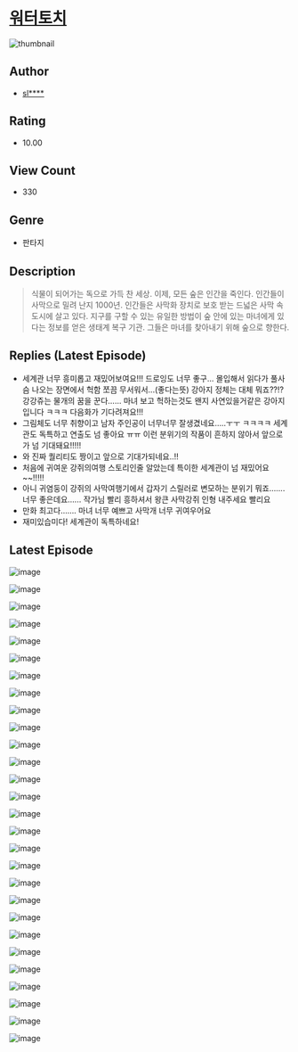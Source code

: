 # [워터토치](https://comic.naver.com/challenge/list?titleId=811149)
![thumbnail](https://image-comic.pstatic.net/user_contents_data/challenge_comic/2023/05/25/275190/upload_3774913904868931892_480x623.jpeg)

## Author
- [sl****](https://comic.naver.com/artistTitle?id=275190)

## Rating
- 10.00

## View Count
- 330

## Genre
- 판타지

## Description
> 식물이 되어가는 독으로 가득 찬 세상. 이제, 모든 숲은 인간을 죽인다. 인간들이 사막으로 밀려 난지 1000년. 인간들은 사막화 장치로 보호 받는 드넓은 사막 속 도시에 살고 있다. 지구를 구할 수 있는 유일한 방법이 숲 안에 있는 마녀에게 있다는 정보를 얻은 생태계 복구 기관<Roots>. 그들은 마녀를 찾아내기 위해 숲으로 향한다.

## Replies (Latest Episode)
- 세계관 너무 흥미롭고 재밌어보여요!!! 드로잉도 너무 좋구... 몰입해서 읽다가 풀사슴 나오는 장면에서 헉함 쪼끔 무서워서...(좋다는뜻) 강아지 정체는 대체 뭐죠??!? 강강쥬는 물개의 꿈을 꾼다...... 마녀 보고 헉하는것도 왠지 사연있을거같은 강아지입니다 ㅋㅋㅋ 다음화가 기다려져요!!!
- 그림체도 너무 취향이고 남자 주인공이 너무너무 잘생겼네요…..ㅜㅜ ㅋㅋㅋㅋ 세계관도 독특하고 연출도 넘 좋아요 ㅠㅠ 이런 분위기의 작품이 흔하지 않아서 앞으로가 넘 기대돼요!!!!!
- 와 진짜 퀄리티도 짱이고 앞으로 기대가되네요..!!
- 처음에 귀여운 강쥐의여행 스토리인줄 알았는데 특이한 세계관이 넘 재밌어요~~!!!!!
- 아니 귀염둥이 강쥐의 사막여행기에서 갑자기 스릴러로 변모하는 분위기 뭐죠....... 너무 좋은데요...... 작가님 빨리 흥하셔서 왕큰 사막강쥐 인형 내주세요 빨리요
- 만화 최고다……. 마녀 너무 예쁘고 사막개 너무 귀여우어요
- 재미있습미다! 세계관이 독특하네요!

## Latest Episode
![image](https://image-comic.pstatic.net/user_contents_data/challenge_comic/2023/05/25/275190/upload_3474918965525165619.jpeg)

![image](https://image-comic.pstatic.net/user_contents_data/challenge_comic/2023/05/25/275190/upload_3834359018170693427.jpeg)

![image](https://image-comic.pstatic.net/user_contents_data/challenge_comic/2023/05/25/275190/upload_4050199722050205028.jpeg)

![image](https://image-comic.pstatic.net/user_contents_data/challenge_comic/2023/05/25/275190/upload_4048795676488186209.jpeg)

![image](https://image-comic.pstatic.net/user_contents_data/challenge_comic/2023/05/25/275190/upload_3546643187771859299.jpeg)

![image](https://image-comic.pstatic.net/user_contents_data/challenge_comic/2023/05/25/275190/upload_3775762740730422833.jpeg)

![image](https://image-comic.pstatic.net/user_contents_data/challenge_comic/2023/05/25/275190/upload_7075208037618169441.jpeg)

![image](https://image-comic.pstatic.net/user_contents_data/challenge_comic/2023/05/25/275190/upload_3991931331019815010.jpeg)

![image](https://image-comic.pstatic.net/user_contents_data/challenge_comic/2023/05/25/275190/upload_7219940030292768357.jpeg)

![image](https://image-comic.pstatic.net/user_contents_data/challenge_comic/2023/05/25/275190/upload_3472950834694797157.jpeg)

![image](https://image-comic.pstatic.net/user_contents_data/challenge_comic/2023/05/25/275190/upload_7377851911715250484.jpeg)

![image](https://image-comic.pstatic.net/user_contents_data/challenge_comic/2023/05/25/275190/upload_3702575055702667874.jpeg)

![image](https://image-comic.pstatic.net/user_contents_data/challenge_comic/2023/05/25/275190/upload_3703757927576121911.jpeg)

![image](https://image-comic.pstatic.net/user_contents_data/challenge_comic/2023/05/25/275190/upload_4063434565005948727.jpeg)

![image](https://image-comic.pstatic.net/user_contents_data/challenge_comic/2023/05/25/275190/upload_3832618684618585913.jpeg)

![image](https://image-comic.pstatic.net/user_contents_data/challenge_comic/2023/05/25/275190/upload_3618423928187412785.jpeg)

![image](https://image-comic.pstatic.net/user_contents_data/challenge_comic/2023/05/25/275190/upload_3702347438740366905.jpeg)

![image](https://image-comic.pstatic.net/user_contents_data/challenge_comic/2023/05/25/275190/upload_3906654295729649460.jpeg)

![image](https://image-comic.pstatic.net/user_contents_data/challenge_comic/2023/05/25/275190/upload_7363495768061470308.jpeg)

![image](https://image-comic.pstatic.net/user_contents_data/challenge_comic/2023/05/25/275190/upload_3474861583973573219.jpeg)

![image](https://image-comic.pstatic.net/user_contents_data/challenge_comic/2023/05/25/275190/upload_7233115481617884722.jpeg)

![image](https://image-comic.pstatic.net/user_contents_data/challenge_comic/2023/05/25/275190/upload_3846699026983511349.jpeg)

![image](https://image-comic.pstatic.net/user_contents_data/challenge_comic/2023/05/25/275190/upload_7004284035826529593.jpeg)

![image](https://image-comic.pstatic.net/user_contents_data/challenge_comic/2023/05/25/275190/upload_3904674071042864689.jpeg)

![image](https://image-comic.pstatic.net/user_contents_data/challenge_comic/2023/05/25/275190/upload_3689069552462291557.jpeg)

![image](https://image-comic.pstatic.net/user_contents_data/challenge_comic/2023/05/25/275190/upload_3690529695381139810.jpeg)

![image](https://image-comic.pstatic.net/user_contents_data/challenge_comic/2023/05/25/275190/upload_3977635476493591650.jpeg)

![image](https://image-comic.pstatic.net/user_contents_data/challenge_comic/2023/05/25/275190/upload_3546134341454619748.jpeg)
